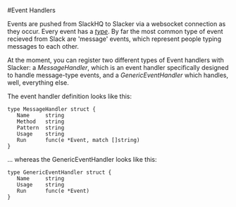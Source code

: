 #Event Handlers

Events are pushed from SlackHQ to Slacker via a websocket connection as they
occur. Every event has a [*type*](https://api.slack.com/events). By far the
most common type of event recieved from Slack are 'message' events, which
represent people typing messages to each other.

At the moment, you can register two different types of Event handlers with
Slacker: a *MessageHandler*, which is an event handler specifically designed to
handle message-type events, and a *GenericEventHandler* which handles, well,
everything else. 

The event handler definition looks like this: 

```
type MessageHandler struct {
   Name     string
   Method   string
   Pattern  string
   Usage    string
   Run      func(e *Event, match []string)
}
```

... whereas the GenericEventHandler looks like this: 

```
type GenericEventHandler struct {
   Name     string
   Usage    string
   Run      func(e *Event)
}
```
